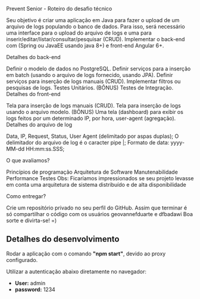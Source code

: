 Prevent Senior - Roteiro do desafio técnico

Seu objetivo é criar uma aplicação em Java para fazer o upload de um arquivo de logs populando o banco de dados.
Para isso, será necessário uma interface para o upload do arquivo de logs e uma para inserir/editar/listar/consultar/pesquisar (CRUD).
Implementar o back-end com (Spring ou JavaEE usando java 8+) e front-end Angular 6+.

Detalhes do back-end

Definir o modelo de dados no PostgreSQL.
Definir serviços para a inserção em batch (usando o arquivo de logs fornecido, usando JPA).
Definir serviços para inserção de logs manuais (CRUD).
Implementar filtros ou pesquisas de logs.
Testes Unitários.
(BÔNUS) Testes de Integração.
Detalhes do front-end

Tela para inserção de logs manuais (CRUD).
Tela para inserção de logs usando o arquivo modelo.
(BÔNUS) Uma tela (dashboard) para exibir os logs feitos por um determinado IP, por hora, user-agent (agregação).
Detalhes do arquivo de log

Data, IP, Request, Status, User Agent (delimitado por aspas duplas);
O delimitador do arquivo de log é o caracter pipe |;
Formato de data: yyyy-MM-dd HH:mm:ss.SSS;

O que avaliamos?

Princípios de programação
Arquitetura de Software
Manutenabilidade
Performance
Testes
Obs: Ficaríamos impressionados se seu projeto levasse em conta uma arquitetura de sistema distribuído e de alta disponibilidade

Como entregar?

Crie um repositório privado no seu perfil do GitHub.
Assim que terminar é só compartilhar o código com os usuários geovannefduarte e dfbadawi
Boa sorte e divirta-se! =)

Detalhes do desenvolvimento
--------
Rodar a aplicação com o comando __"npm start"__, devido ao proxy configurado.

Utilizar a autenticação abaixo diretamente no navegador:
- __User:__ admin
- __password:__ 1234
